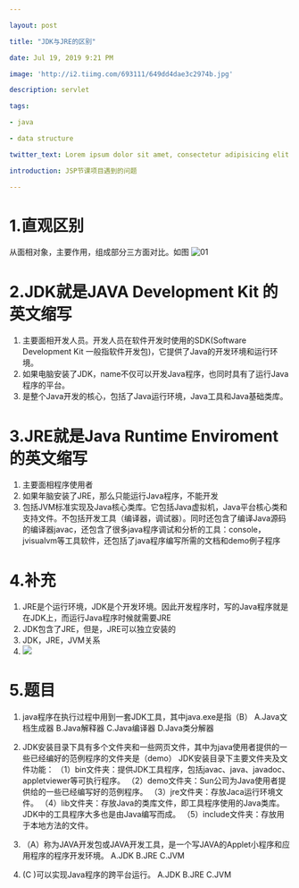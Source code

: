 ```yaml
---

layout: post

title: "JDK与JRE的区别"

date: Jul 19, 2019 9:21 PM

image: 'http://i2.tiimg.com/693111/649dd4dae3c2974b.jpg'

description: servlet

tags:

- java

- data structure

twitter_text: Lorem ipsum dolor sit amet, consectetur adipisicing elit.

introduction: JSP节课项目遇到的问题

---
```


# 1.直观区别
从面相对象，主要作用，组成部分三方面对比。如图
![01](https://img-blog.csdn.net/20180804194412881?watermark/2/text/aHR0cHM6Ly9ibG9nLmNzZG4ubmV0L3FxXzM5OTc1NTQy/font/5a6L5L2T/fontsize/400/fill/I0JBQkFCMA==/dissolve/70)
# 2.JDK就是JAVA Development Kit 的英文缩写
1. 主要面相开发人员。开发人员在软件开发时使用的SDK(Software Development Kit 一般指软件开发包)，它提供了Java的开发环境和运行环境。
2. 如果电脑安装了JDK，name不仅可以开发Java程序，也同时具有了运行Java程序的平台。
3. 是整个Java开发的核心，包括了Java运行环境，Java工具和Java基础类库。
# 3.JRE就是Java Runtime Enviroment的英文缩写
1. 主要面相程序使用者
2. 如果年脑安装了JRE，那么只能运行Java程序，不能开发
3. 包括JVM标准实现及Java核心类库。它包括Java虚拟机，Java平台核心类和支持文件。不包括开发工具（编译器，调试器）。同时还包含了编译Java源码的编译器javac，还包含了很多java程序调试和分析的工具：console，jvisualvm等工具软件，还包括了java程序编写所需的文档和demo例子程序
# 4.补充
1. JRE是个运行环境，JDK是个开发环境。因此开发程序时，写的Java程序就是在JDK上，而运行Java程序时候就需要JRE
2. JDK包含了JRE，但是，JRE可以独立安装的
3. JDK，JRE，JVM关系
4. ![](https://img-blog.csdn.net/20180804204658455?watermark/2/text/aHR0cHM6Ly9ibG9nLmNzZG4ubmV0L3FxXzM5OTc1NTQy/font/5a6L5L2T/fontsize/400/fill/I0JBQkFCMA==/dissolve/70)
# 5.题目
1. java程序在执行过程中用到一套JDK工具，其中java.exe是指（B）
	A.Java文档生成器
	B.Java解释器
	C.Java编译器
	D.Java类分解器 
2. JDK安装目录下具有多个文件夹和一些网页文件，其中为java使用者提供的一些已经编好的范例程序的文件夹是（demo）
    JDK安装目录下主要文件夹及文件功能：
    （1）bin文件夹：提供JDK工具程序，包括javac、java、javadoc、appletviewer等可执行程序。
    （2）demo文件夹：Sun公司为Java使用者提供给的一些已经编写好的范例程序。
    （3）jre文件夹：存放Jaca运行环境文件。
    （4）lib文件夹：存放Java的类库文件，即工具程序使用的Java类库。JDK中的工具程序大多也是由Java编写而成。
    （5）include文件夹：存放用于本地方法的文件。

3. （A）称为JAVA开发包或JAVA开发工具，是一个写JAVA的Applet小程序和应用程序的程序开发环境。
	A.JDK
	B.JRE
	C.JVM
4. (C )可以实现Java程序的跨平台运行。
	A.JDK
	B.JRE
	C.JVM
